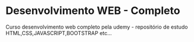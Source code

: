 # Desenvolvimento WEB - Completo
 Curso desenvolvimento web completo pela udemy - repositório de estudo HTML,CSS,JAVASCRIPT,BOOTSTRAP etc...
